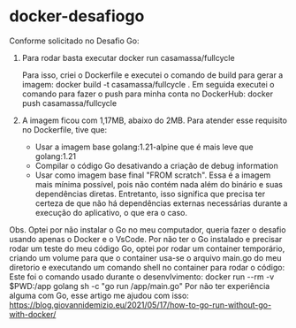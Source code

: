 # docker-desafiogo

Conforme solicitado no Desafio Go:

1. Para rodar basta executar
   docker run casamassa/fullcycle

   Para isso, criei o Dockerfile e executei o comando de build para gerar a imagem:
   docker build -t casamassa/fullcycle .
   Em seguida executei o comando para fazer o push para minha conta no DockerHub:
   docker push casamassa/fullcycle

2. A imagem ficou com 1,17MB, abaixo do 2MB. Para atender esse requisito no Dockerfile, tive que:
   - Usar a imagem base golang:1.21-alpine que é mais leve que golang:1.21
   - Compilar o código Go desativando a criação de debug information
   - Usar como imagem base final "FROM scratch". Essa é a imagem mais mínima possível, pois não contém nada além do binário e suas dependências diretas. Entretanto, isso significa que precisa ter certeza de que não há dependências externas necessárias durante a execução do aplicativo, o que era o caso.

Obs. Optei por não instalar o Go no meu computador, queria fazer o desafio usando apenas o Docker e o VsCode. Por não ter o Go instalado e precisar rodar um teste do meu código Go, optei por rodar um container temporário, criando um volume para que o container usa-se o arquivo main.go do meu diretorio e executando um comando shell no container para rodar o código:
Este foi o comando usado durante o desenvlvimento:
docker run --rm -v $PWD:/app golang sh -c "go run /app/main.go"
Por não ter experiência alguma com Go, esse artigo me ajudou com isso:
https://blog.giovannidemizio.eu/2021/05/17/how-to-go-run-without-go-with-docker/
